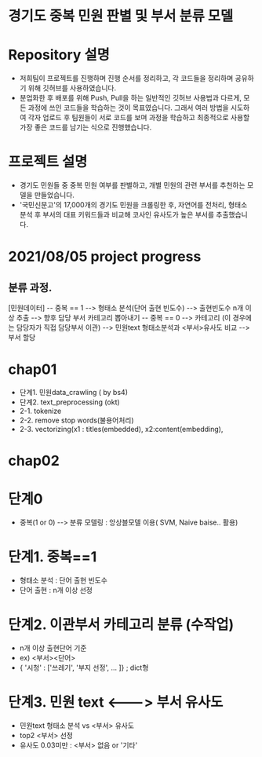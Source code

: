 # 경기도 중복 민원 판별 및 부서 분류 모델

# Repository 설명
- 저희팀이 프로젝트를 진행하며 진행 순서를 정리하고, 각 코드들을 정리하며 공유하기 위해 깃허브를 사용하였습니다.
- 분업화한 후 배포를 위해 Push, Pull을 하는 일반적인 깃허브 사용법과 다르게, 모든 과정에 쓰인 코드들을 학습하는 것이 목표였습니다.
그래서 여러 방법을 시도하여 각자 업로드 후 팀원들이 서로 코드를 보며 과정을 학습하고 최종적으로 사용할 가장 좋은 코드를 남기는 식으로 진행했습니다.

# 프로젝트 설명
- 경기도 민원들 중 중복 민원 여부를 판별하고, 개별 민원의 관련 부서를 추천하는 모델을 만들었습니다. 
- '국민신문고'의 17,000개의 경기도 민원을 크롤링한 후, 자연어를 전처리, 형태소 분석 후 부서의 대표 키워드들과 비교해 코사인 유사도가 높은 부서를 추출했습니다. 


# 2021/08/05 project progress
## 분류 과정.
[민원데이터] -- 중복 == 1 --> 형태소 분석(단어 출현 빈도수) --> 출현빈도수 n개 이상 추출 -->  향후 담당 부서 카테고리 뽑아내기 
          -- 중복 == 0 --> 카테고리 (이 경우에는 담당자가 직접 담당부서 이관) --> 민원text 형태소분석과 <부서>유사도 비교 --> 부서 할당 

# chap01 
- 단계1. 민원data_crawling ( by bs4)
- 단계2. text_preprocessing (okt)
- 2-1. tokenize
- 2-2. remove stop words(불용어처리)
- 2-3. vectorizing(x1 : titles(embedded), x2:content(embedding), 


# chap02
# 단계0
- 중복(1 or 0) --> 분류 모델링 : 앙상블모델 이용( SVM, Naive baise.. 활용)

# 단계1. 중복==1
- 형태소 분석 : 단어 출현 빈도수 
- 단어 출현 : n개 이상 선정

# 단계2. 이관부서 카테고리 분류 (수작업)
- n개 이상 출현단어 기준
- ex) <부서><단어> 
-  { '시청' : ['쓰레기', '부지 선정', ... ]} ; dict형

# 단계3. 민원 text <---> 부서 유사도 
- 민원text 형태소 분석 vs <부서> 유사도
- top2 <부서> 선정
- 유사도 0.03미만 : <부서> 없음 or '기타'
